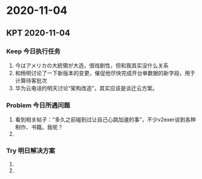 # 2020-11-04

## KPT 2020-11-04

### Keep 今日执行任务
1.  今はアメリカの大統領が大选，很戏剧性，但和我其实没什么关系
2. 和杨明讨论了一下新版本的变更，催促他尽快完成开台单数据的新字段，用于计算待客批次
3. 华为云电话约明天讨论“架构改造”，其实应该是谈迁云方案。

### Problem 今日所遇问题
1. 看到相关帖子：“多久之前碰到过让自己心跳加速的事”，不少v2exer谈到各种制作、书籍。我呢？
2. 

### Try 明日解决方案
1. 
2. 